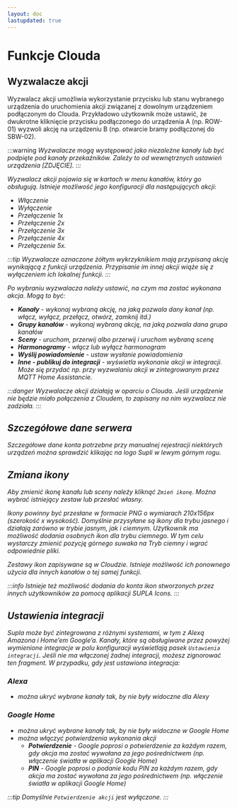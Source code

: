 ```yaml
---
layout: doc
lastupdated: true
---
```

# Funkcje Clouda


## Wyzwalacze akcji

Wyzwalacz akcji umożliwia wykorzystanie przycisku lub stanu wybranego urządzenia do uruchomienia akcji związanej z dowolnym urządzeniem podłączonym do Clouda. Przykładowo użytkownik może ustawić, że dwukrotne kliknięcie przycisku podłączonego do urządzenia A (np. ROW-01) wyzwoli akcję na urządzeniu B (np. otwarcie bramy podłączonej do SBW-02).

:::warning <i/>
_Wyzwalacze mogą występować jako niezależne kanały lub być podpięte pod kanały przekaźników. Zależy to od wewnętrznych ustawień urządzenia [ZDJĘCIE]._
:::

Wyzwalacz akcji pojawia się w kartach w menu kanałów, który go obsługują. Istnieje możliwość jego konfiguracji dla następujących akcji:



* Włączenie
* Wyłączenie
* Przełączenie 1x
* Przełączenie 2x
* Przełączenie 3x
* Przełączenie 4x
* Przełączenie 5x.

:::tip <i/>
Wyzwalacze oznaczone żółtym wykrzyknikiem mają przypisaną akcję wynikającą z funkcji urządzenia. Przypisanie im innej akcji wiąże się z wyłączeniem ich lokalnej funkcji.
:::

Po wybraniu wyzwalacza należy ustawić, na czym ma zostać wykonana akcja. Mogą to być:
* **Kanały** - wykonaj wybraną akcję, na jaką pozwala dany kanał (np. włącz, wyłącz, przełącz, otwórz, zamknij itd.)
* **Grupy kanałów** - wykonaj wybraną akcję, na jaką pozwala dana grupa kanałów
* **Sceny** - uruchom, przerwij albo przerwij i uruchom wybraną scenę
* **Harmonogramy** - włącz lub wyłącz harmonogram
* **Wyślij powiadomienie** - ustaw wysłanie powiadomienia
* **Inne - publikuj do integracji** - wyświetla wykonanie akcji w integracji. Może się przydać np. przy wyzwalaniu akcji w zintegrowanym przez MQTT Home Assistancie.

:::danger <i/>
Wyzwalacze akcji działają w oparciu o Clouda. Jeśli urządzenie nie będzie miało połączenia z Cloudem, to zapisany na nim wyzwalacz nie zadziała.
:::

## Szczegółowe dane serwera

Szczegółowe dane konta potrzebne przy manualnej rejestracji niektórych urządzeń można sprawdzić klikając na logo Supli w lewym górnym rogu.


## Zmiana ikony

Aby zmienić ikonę kanału lub sceny należy kliknąć `Zmień ikonę`. Można wybrać istniejący zestaw lub przesłać własny.

Ikony powinny być przesłane w formacie PNG o wymiarach 210x156px (szerokość x wysokość). Domyślnie przysyłane są ikony dla trybu jasnego i działają zarówno w trybie jasnym, jak i ciemnym. Użytkownik ma możliwość dodania osobnych ikon dla trybu ciemnego. W tym celu wystarczy zmienić pozycję górnego suwaka na Tryb ciemny i wgrać odpowiednie pliki.

Zestawy ikon zapisywane są w Cloudzie. Istnieje możliwość ich ponownego użycia dla innych kanałów o tej samej funkcji.

:::info <i/>
Istnieje też możliwość dodania do konta ikon stworzonych przez innych użytkowników za pomocą aplikacji SUPLA Icons.
:::

## Ustawienia integracji
Supla może być zintegrowana z różnymi systemami, w tym z Alexą Amazona i Home’em Google’a. Kanały, które są obsługiwane przez powyżej wymienione integracje w polu konfiguracji wyświetlają pasek `Ustawienia integracji`. Jeśli nie ma włączonej żadnej integracji, możesz zignorować ten fragment. W przypadku, gdy jest ustawiona integracja:

### Alexa
* można ukryć wybrane kanały tak, by nie były widoczne dla Alexy

### Google Home
* można ukryć wybrane kanały tak, by nie były widoczne w Google Home
* można włączyć potwierdzenia wykonania akcji
    * **Potwierdzenie** - Google poprosi o potwierdzenie za każdym razem, gdy akcja ma zostać wywołana za jego pośrednictwem (np. włączenie światła w aplikacji Google Home)
    * **PIN** - Google poprosi o podanie kodu PIN za każdym razem, gdy akcja ma zostać wywołana za jego pośrednictwem (np. włączenie światła w aplikacji Google Home)

:::tip <i/>
Domyślnie `Potwierdzenie akcji` jest wyłączone.
:::